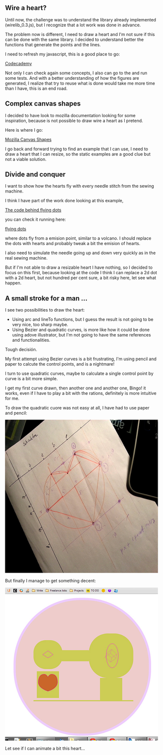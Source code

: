 ## Wire a heart?

Until now, the challenge was to understand the library already implemented (wirelib_0.3.js), but I recognize that a lot work was done in advance.

The problem now is different, I need to draw a heart and I'm not sure if this can be done with the same library. I decided to understand better the functions that generate the points and the lines. 

I need to refresh my javascript, this is a good place to go:

[Codecademy](http://www.codecademy.com/ "Codecademy")

Not only I can check again some concepts, I also can go to the <labs> and run some tests. And with a better understanding of how the figures are generated, I realize that try to reuse what is done would take me more time than I have, this is an end road.

## Complex canvas shapes

I decided to have look to mozilla documentation looking for some inspiration, because is not possible to draw wire a heart as I pretend. 

Here is where I go:

[Mozilla Canvas Shapes](https://developer.mozilla.org/en-US/docs/Web/Guide/HTML/Canvas_tutorial/Drawing_shapes "Mozilla Canvas Shapes")

I go back and forward trying to find an example that I can use, I need to draw a heart that I can resize, so the static examples are a good clue but not a viable solution.

## Divide and conquer

I want to show how the hearts fly with every needle stitch from the sewing machine. 

I think I have part of the work done looking at this example, 

[The code behind flying dots](http://www.bit-101.com/blog/?p=3150 "the code behind flying dots")

you can check it running here:

[flying dots](http://www.bit-101.com/jscanvas/mar16.html "flying dots")

where dots fly from a emision point, similar to a volcano. I should replace the dots with hearts and probably tweak a bit the emision of hearts.

I also need to simulate the needle going up and down very quickly as in the real sewing machine.

But if I'm not able to draw a resizable heart I have nothing, so I decided to focus on this first, because looking at the code I think I can replace a 2d dot with a 2d heart, but not hundred per cent sure, a bit risky here, let see what happen.

## A small stroke for a man ...

I see two possibilities to draw the heart:

- Using arc and lineTo functions, but I guess the result is not going to be very nice, too sharp maybe.
- Using Bezier and quadratic curves, is more like how it could be done using adove illustrator, but I'm not going to have the same references and functionalities.

Tough decisión.

My first attempt using Bezier curves is a bit frustrating, I'm using pencil and paper to calcute the control points, and is a nightmare!

I turn to use quadratic curves, maybe to calculate a single control point by curve is a bit more simple.

I get my first curve drawn, then another one and another one, Bingo! it works, even if I have to play a bit with the rations, definitely is more intuitive for me.

To draw the quadratic cuore was not easy at all, I have had to use paper and pencil:

![Quadratic Cuore](project_images/cuore.jpg?raw=true "Quadratic Cuore")

But finally I manage to get something decent:

![Rafaela Alameda Step 3](project_images/step3.jpg?raw=true "Rafaela Alameda Step 3")

Let see if I can animate a bit this heart...



 
